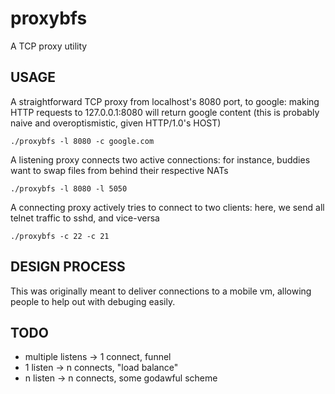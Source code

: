 proxybfs
================================================================================
A TCP proxy utility

USAGE
--------------------------------------------------------------------------------
A straightforward TCP proxy from localhost's 8080 port, to google:
making HTTP requests to 127.0.0.1:8080 will return google content
(this is probably naive and overoptismistic, given HTTP/1.0's HOST)

    ./proxybfs -l 8080 -c google.com

A listening proxy connects two active connections: for instance,
buddies want to swap files from behind their respective NATs

    ./proxybfs -l 8080 -l 5050

A connecting proxy actively tries to connect to two clients: here, we
send all telnet traffic to sshd, and vice-versa

    ./proxybfs -c 22 -c 21

DESIGN PROCESS
--------------------------------------------------------------------------------
This was originally meant to deliver connections to a mobile vm,
allowing people to help out with debuging easily.

TODO
--------------------------------------------------------------------------------
- multiple listens -> 1 connect, funnel
- 1 listen -> n connects, "load balance"
- n listen -> n connects, some godawful scheme
